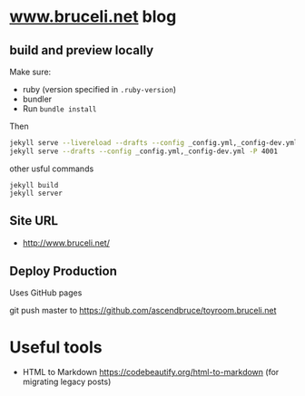 # www.bruceli.net blog

## build and preview locally

Make sure:

* ruby (version specified in `.ruby-version`)
* bundler
* Run `bundle install`

Then

```bash
jekyll serve --livereload --drafts --config _config.yml,_config-dev.yml -P 4001 --incremental
jekyll serve --drafts --config _config.yml,_config-dev.yml -P 4001
```

other usful commands

```
jekyll build
jekyll server
```

## Site URL

* http://www.bruceli.net/

## Deploy Production

Uses GitHub pages

git push master to https://github.com/ascendbruce/toyroom.bruceli.net

# Useful tools

* HTML to Markdown https://codebeautify.org/html-to-markdown (for migrating legacy posts)

